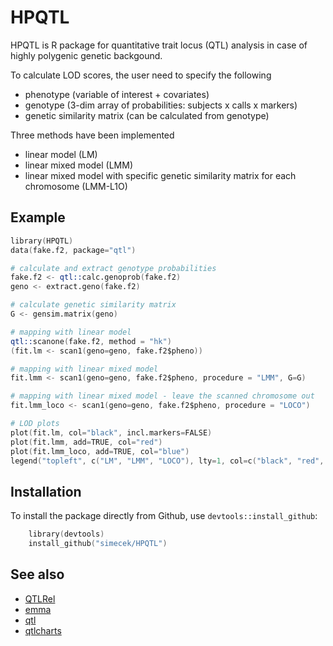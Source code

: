 HPQTL
=====

HPQTL is R package for quantitative trait locus (QTL) analysis in case of highly polygenic genetic backgound.

To calculate LOD scores, the user need to specify the following
* phenotype (variable of interest + covariates)
* genotype (3-dim array of probabilities: subjects x calls x markers)
* genetic similarity matrix (can be calculated from genotype)

Three methods have been implemented
* linear model (LM)
* linear mixed model (LMM)
* linear mixed model with specific genetic similarity matrix for each chromosome (LMM-L1O)

## Example

```S
library(HPQTL)
data(fake.f2, package="qtl")

# calculate and extract genotype probabilities
fake.f2 <- qtl::calc.genoprob(fake.f2)
geno <- extract.geno(fake.f2)

# calculate genetic similarity matrix
G <- gensim.matrix(geno)

# mapping with linear model
qtl::scanone(fake.f2, method = "hk")
(fit.lm <- scan1(geno=geno, fake.f2$pheno))

# mapping with linear mixed model
fit.lmm <- scan1(geno=geno, fake.f2$pheno, procedure = "LMM", G=G)

# mapping with linear mixed model - leave the scanned chromosome out
fit.lmm_loco <- scan1(geno=geno, fake.f2$pheno, procedure = "LOCO")

# LOD plots
plot(fit.lm, col="black", incl.markers=FALSE)
plot(fit.lmm, add=TRUE, col="red")
plot(fit.lmm_loco, add=TRUE, col="blue")
legend("topleft", c("LM", "LMM", "LOCO"), lty=1, col=c("black", "red", "blue"))

```

## Installation

To install the package directly from Github, use `devtools::install_github`:

```S
    library(devtools)
    install_github("simecek/HPQTL")
```

## See also

* [QTLRel](https://github.com/pcarbo/QTLRel)
* [emma](http://mouse.cs.ucla.edu/emma/)
* [qtl](https://github.com/kbroman/qtl)
* [qtlcharts](https://github.com/kbroman/qtlcharts)

